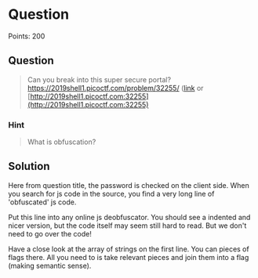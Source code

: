 # Question

Points: 200

## Question

> Can you break into this super secure portal? https://2019shell1.picoctf.com/problem/32255/ ([link](https://2019shell1.picoctf.com/problem/32255/) or [http://2019shell1.picoctf.com:32255](http://2019shell1.picoctf.com:32255)

### Hint

> What is obfuscation?

## Solution

Here from question title, the password is checked on the client side. When you search for js code in the source, you find a very long line of 'obfuscated' js code.

Put this line into any online js deobfuscator. You should see a indented and nicer version, but the code itself may seem still hard to read. But we don't need to go over the code!

Have a close look at the array of strings on the first line. You can pieces of flags there. All you need to is take relevant pieces and join them into a flag (making semantic sense).
